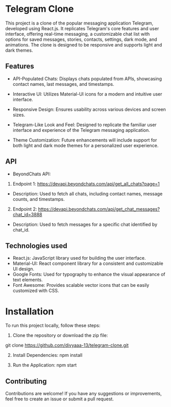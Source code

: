 
# Telegram Clone

This project is a clone of the popular messaging application Telegram, developed using React.js. It replicates Telegram's core features and user interface, offering real-time messaging, a customizable chat list with options for saved messages, stories, contacts, settings, dark mode, and animations. The clone is designed to be responsive and supports light and dark themes.

## Features

* API-Populated Chats: Displays chats populated from APIs, showcasing contact names, last messages, and timestamps.
* Interactive UI: Utilizes Material-UI icons for a modern and intuitive user interface.

* Responsive Design: Ensures usability across various devices and screen sizes.

* Telegram-Like Look and Feel: Designed to replicate the familiar user interface and experience of the Telegram messaging application.
* Theme Customization: Future enhancements will include support for both light and dark mode themes for a personalized user experience.

## API

* BeyondChats API:

1. Endpoint 1: https://devapi.beyondchats.com/api/get_all_chats?page=1
* Description: Used to fetch all chats, including contact names, message counts, and timestamps.

2. Endpoint 2: https://devapi.beyondchats.com/api/get_chat_messages?chat_id=3888
* Description: Used to fetch messages for a specific chat identified by chat_id.


## Technologies used

* React.js: JavaScript library used for building the user interface.
* Material-UI: React component library for a consistent and customizable UI design.
* Google Fonts: Used for typography to enhance the visual appearance of text elements.
* Font Awesome: Provides scalable vector icons that can be easily customized with CSS.

# Installation

To run this project locally, follow these steps:

1. Clone the repository or download the zip file:

git clone https://github.com/divyaaa-13/telegram-clone.git

2. Install Dependencies:
 npm install

 3. Run the Application:
 npm start

    
## Contributing

Contributions are welcome! If you have any suggestions or improvements, feel free to create an issue or submit a pull request.